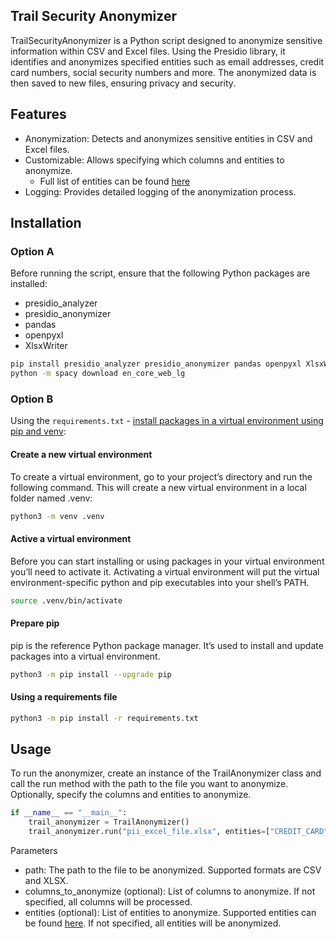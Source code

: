 Trail Security Anonymizer
-------------------------------------

TrailSecurityAnonymizer is a Python script designed to anonymize sensitive information within CSV and Excel files.
Using the Presidio library, it identifies and anonymizes specified entities such as email addresses, credit card numbers, social security numbers and more.
The anonymized data is then saved to new files, ensuring privacy and security.

Features
-------------------------------------
- Anonymization: Detects and anonymizes sensitive entities in CSV and Excel files.
- Customizable: Allows specifying which columns and entities to anonymize.
  - Full list of entities can be found [here](https://microsoft.github.io/presidio/supported_entities/)
- Logging: Provides detailed logging of the anonymization process.


Installation
-----
### Option A
Before running the script, ensure that the following Python packages are installed:

- presidio_analyzer
- presidio_anonymizer
- pandas
- openpyxl
- XlsxWriter

```bash
pip install presidio_analyzer presidio_anonymizer pandas openpyxl XlsxWriter
python -m spacy download en_core_web_lg
```

### Option B

Using the `requirements.txt` - [install packages in a virtual environment using pip and venv](https://packaging.python.org/en/latest/guides/installing-using-pip-and-virtual-environments/):

#### Create a new virtual environment
To create a virtual environment, go to your project’s directory and run the following command. This will create a new virtual environment in a local folder named .venv:
```bash
python3 -m venv .venv
```

#### Active a virtual environment
Before you can start installing or using packages in your virtual environment you’ll need to activate it. Activating a virtual environment will put the virtual environment-specific python and pip executables into your shell’s PATH.
```bash
source .venv/bin/activate
```

#### Prepare pip
pip is the reference Python package manager. It’s used to install and update packages into a virtual environment.
```bash
python3 -m pip install --upgrade pip
```

#### Using a requirements file
```bash
python3 -m pip install -r requirements.txt
```

Usage
-----
To run the anonymizer, create an instance of the TrailAnonymizer class and call the run method with the path to the file you want to anonymize. Optionally, specify the columns and entities to anonymize.


```python
if __name__ == "__main__":
    trail_anonymizer = TrailAnonymizer()
    trail_anonymizer.run("pii_excel_file.xlsx", entities=["CREDIT_CARD", "EMAIL_ADDRESS", "US_SSN"])
```

Parameters
- path: The path to the file to be anonymized. Supported formats are CSV and XLSX.
- columns_to_anonymize (optional): List of columns to anonymize. If not specified, all columns will be processed.
- entities (optional): List of entities to anonymize. Supported entities can be found [here](https://microsoft.github.io/presidio/supported_entities/). If not specified, all entities will be anonymized.